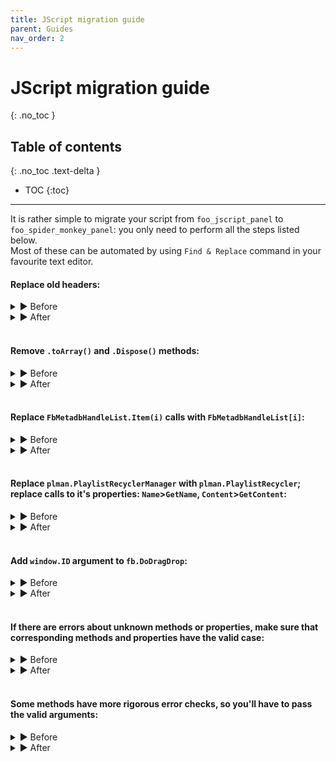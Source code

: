 ```yaml
---
title: JScript migration guide
parent: Guides
nav_order: 2
---
```


# JScript migration guide
{: .no_toc }

## Table of contents
{: .no_toc .text-delta }

* TOC
{:toc}

---

It is rather simple to migrate your script from `foo_jscript_panel` to `foo_spider_monkey_panel`: you only need to perform all the steps listed below.  
Most of these can be automated by using `Find & Replace` command in your favourite text editor.

#### Replace old headers:
<details><summary markdown='span'>► Before</summary>

~~~javascript
// ==PREPROCESSOR==
// @name "MyScript"
// @author "Me"
// @version "1.2.3"
// @import "%fb2k_path%\path\to\script1.js"
// @import "%fb2k_path%\path\to\script2.js"
// @feature "dragdrop"
// ==/PREPROCESSOR==
~~~
</details>
<details><summary markdown='span'>► After</summary>

~~~javascript
window.DefinePanel('MyScript', {author: 'Me', version: '1.2.3', features: {drag_n_drop: true} });
include(fb.FoobarPath + 'path\\to\\script1.js');
include(fb.FoobarPath + 'path\\to\\script2.js');
~~~
</details><br>

#### Remove `.toArray()` and `.Dispose()` methods:
<details><summary markdown='span'>► Before</summary>

~~~javascript
var artists = tfo.EvalWithMetadbs(handle_list).toArray();
var artist = artists[0];
tfo.Dispose();
~~~
</details>
<details><summary markdown='span'>► After</summary>

~~~javascript
var artists = tfo.EvalWithMetadbs(handle_list);
var artist = artists[0];
~~~
</details><br>

#### Replace `FbMetadbHandleList.Item(i)` calls with `FbMetadbHandleList[i]`:
<details><summary markdown='span'>► Before</summary>

~~~javascript
var items = plman.GetPlaylistItems(plman.ActivePlaylist);
var item = items.Item(0);
~~~
</details>
<details><summary markdown='span'>► After</summary>

~~~javascript
var items = plman.GetPlaylistItems(plman.ActivePlaylist);
var item = items[0];
~~~
</details><br>

#### Replace `plman.PlaylistRecyclerManager` with `plman.PlaylistRecycler`; replace calls to it's properties: `Name`>`GetName`, `Content`>`GetContent`:
<details><summary markdown='span'>► Before</summary>

~~~javascript
var playlist_name = plman.PlaylistRecyclerManager.Name(i);
var playlist_content = plman.PlaylistRecyclerManager.Content(i);
~~~
</details>
<details><summary markdown='span'>► After</summary>

~~~javascript
var playlist_name = plman.PlaylistRecycler.GetName(i);
var playlist_content = plman.PlaylistRecycler.GetContent(i);
~~~
</details><br>

#### Add `window.ID` argument to `fb.DoDragDrop`:
<details><summary markdown='span'>► Before</summary>

~~~javascript
fb.DoDragDrop(cur_playlist_selection, g_drop_effect.copy);
~~~
</details>
<details><summary markdown='span'>► After</summary>

~~~javascript
fb.DoDragDrop(window.ID, cur_playlist_selection, g_drop_effect.copy);
~~~
</details><br>

#### If there are errors about unknown methods or properties, make sure that corresponding methods and properties have the valid case:
<details><summary markdown='span'>► Before</summary>

~~~javascript
Console.Log('Log message');
var items = plman.getPlaylistItems(plman.activePlaylist);
~~~
</details>
<details><summary markdown='span'>► After</summary>

~~~javascript
console.log('Log message');
var items = plman.GetPlaylistItems(plman.ActivePlaylist);
~~~
</details><br>

#### Some methods have more rigorous error checks, so you'll have to pass the valid arguments:
<details><summary markdown='span'>► Before</summary>

~~~javascript
menu.CheckMenuRadioItem(StartIndex, StartIndex, StartIndex + (checked ? 0 : 1)); ///< out of bounds error
~~~
</details>
<details><summary markdown='span'>► After</summary>

~~~javascript
if (checked) {
    menu.CheckMenuRadioItem(StartIndex, StartIndex, StartIndex);
}
~~~
</details>
